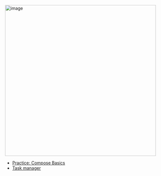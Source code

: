 <img width="494" alt="image" src="https://user-images.githubusercontent.com/129733584/232284048-ecd763af-f570-4c2e-9d4b-65bad9778b47.png">

- [Practice: Compose Basics](https://developer.android.com/codelabs/basic-android-kotlin-compose-composables-practice-problems#1)<br>
- [Task manager](https://developer.android.com/codelabs/basic-android-kotlin-compose-composables-practice-problems#2)
